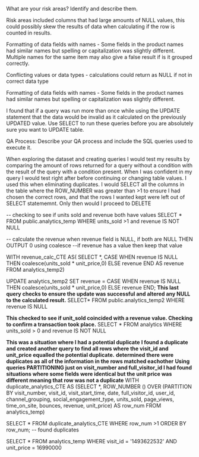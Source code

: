What are your risk areas? Identify and describe them.

Risk areas included columns that had large amounts of NULL values, this could possibly skew the results of data when calculating if the row is counted in
results.

Formatting of data fields with names - Some fields in the product names had similar names but spelling or capitalization was slightly different.
Multiple names for the same item may also give a false result if is it grouped correctly.

Conflicting values or data types - calculations could return as NULL if not in correct data type

Formatting of data fields with names - Some fields in the product names had similar names but spelling or capitalization was slightly different.

I found that if a query was run more than once while using the UPDATE statement that the data would be invalid as it calculated on the previously UPDATED
value. Use SELECT to run these queries before you are absolutely sure you want to UPDATE table. 

QA Process:
Describe your QA process and include the SQL queries used to execute it.

When exploring the dataset and creating queries I would test my results by comparing the amount of rows returned for a query without a condition with the
result of the query with a condition present. When I was confident in my query I would test right after before continuing or changing table values.
I used this when eliminating duplicates. I would SELECT all the columns in the table where the ROW_NUMBER was greater than >1 to ensure I had chosen the correct rows, and that the rows I wanted kept were left out of SELECT statememnt. Only then would I proceed to DELETE

-- checking to see if units sold and revenue both have values
SELECT *
FROM
	public.analytics_temp
WHERE
	units_sold >1 and revenue IS NOT NULL

 -- calculate the revenue when revenue field is NULL, if both are NULL THEN OUTPUT 0 using coalesce
--if revenue has a value then keep that value

WITH revenue_calc_CTE AS(
SELECT 
	*,
	CASE WHEN 
		revenue IS NULL THEN 
			coalesce(units_sold * unit_price,0) 
			ELSE
				revenue
		END AS revenue
FROM
	analytics_temp2)
	
UPDATE analytics_temp2
SET revenue = CASE WHEN 
		revenue IS NULL THEN 
			coalesce(units_sold * unit_price,0) 
			ELSE
				revenue
		END;
**This last query checks to ensure the update was successful and altered any NULL to the calculated result.**
SELECT* FROM public.analytics_temp2
WHERE revenue IS NULL   

**This checked to see if unit_sold coincided with a revenue value. Checking to confirm a transaction took place.** 
SELECT *
FROM
	analytics
WHERE
	units_sold > 0 and revenue IS NOT NULL

**This was a situation where I had a potential duplicate**
**I found a duplicate and created another query to find all rows where the visit_id and unit_price equalled the potential duplicate.**
**determined there were duplicates as all of the information in the rows matched eachother**
**Using queries PARTITIONING just on visit_number and full_visitor_id I had found situations where some fields were identical but the unit price was different meaning that row was not a duplicate**
WITH duplicate_analytics_CTE AS
(SELECT 
 	*,
ROW_NUMBER () OVER (PARTITION BY visit_number, visit_id, visit_start_time, date,
					full_visitor_id, user_id, channel_grouping, social_engagement_type,
					units_sold, page_views, time_on_site, bounces, revenue, unit_price) AS row_num
FROM
 	analytics_temp)
	
SELECT 
 	*
FROM
 	duplicate_analytics_CTE
WHERE
	row_num >1
ORDER BY
	row_num;
-- found duplicates	

SELECT *
FROM
	analytics_temp
WHERE
visit_id = '1493622532' AND unit_price = 16990000

